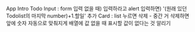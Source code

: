 App
    Intro
    Todo
        Input
            : form
                입력 없을 때) 입력하라고 alert
                입력하면) '(원래 있던 Todolist의 마지막 number)+1.할일' 추가
        Card
            : list 누르면 삭제 - 중간 거 삭제하면 앞에 숫자 자동으로 맞춰지게
              배열에 값 없을 때 표시할 값이 없다는 것 알리기